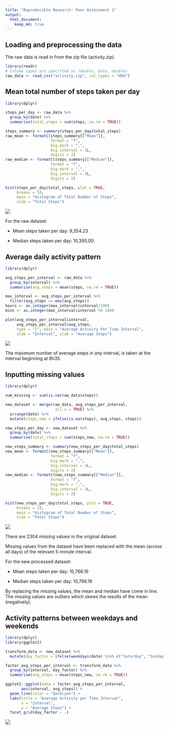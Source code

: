 ```yaml
---
title: "Reproducible Research: Peer Assessment 1"
output: 
  html_document:
    keep_md: true
---
```



## Loading and preprocessing the data

The raw data is read in from the zip file (activity.zip).


```r
library(readr)
# Column types are specified as (double, Date, double)
raw_data <- read_csv("activity.zip", col_types = "dDd")
```


## Mean total number of steps taken per day


```r
library(dplyr)

steps_per_day <- raw_data %>%
  group_by(date) %>%
  summarise(total_steps = sum(steps, na.rm = TRUE))

steps_summary <- summary(steps_per_day$total_steps)
raw_mean <- formatC(steps_summary[["Mean"]],
                    format = "f",
                    big.mark = ",",
                    big.interval = 3L,
                    digits = 2)
raw_median <- formatC(steps_summary[["Median"]],
                    format = "f",
                    big.mark = ",",
                    big.interval = 3L,
                    digits = 2)

hist(steps_per_day$total_steps, plot = TRUE,
     breaks = 10,
     main = "Histogram of Total Number of Steps",
     xlab = "Total Steps")
```

![](PA1_template_files/figure-html/steps_taken-1.png)<!-- -->

For the raw dataset:

* Mean steps taken per day: 9,354.23

* Median steps taken per day: 10,395.00

## Average daily activity pattern

```r
library(dplyr)

avg_steps_per_interval <- raw_data %>%
  group_by(interval) %>%
  summarise(avg_steps = mean(steps, na.rm = TRUE))

max_interval <- avg_steps_per_interval %>%
  filter(avg_steps == max(avg_steps))
hours <- as.integer(max_interval$interval/100)
mins <- as.integer(max_interval$interval %% 100)

plot(avg_steps_per_interval$interval,
     avg_steps_per_interval$avg_steps,
     type = "l", main = "Average Activity Per Time Interval",
     xlab = "Interval", ylab = "Average Steps")
```

![](PA1_template_files/figure-html/avg_activity-1.png)<!-- -->

The maximum number of average steps in any interval, is taken at the interval beginning at 8h35.

## Inputting missing values


```r
library(dplyr)

num_missing <- sum(is.na(raw_data$steps))

new_dataset <- merge(raw_data, avg_steps_per_interval,
                      all.x = TRUE) %>%
  arrange(date) %>%
  mutate(steps_new = ifelse(is.na(steps), avg_steps, steps))

new_steps_per_day <- new_dataset %>%
  group_by(date) %>%
  summarise(total_steps = sum(steps_new, na.rm = TRUE))

new_steps_summary <- summary(new_steps_per_day$total_steps)
new_mean <- formatC(new_steps_summary[["Mean"]],
                    format = "f",
                    big.mark = ",",
                    big.interval = 3L,
                    digits = 2)
new_median <- formatC(new_steps_summary[["Median"]],
                    format = "f",
                    big.mark = ",",
                    big.interval = 3L,
                    digits = 2)

hist(new_steps_per_day$total_steps, plot = TRUE,
     breaks = 10,
     main = "Histogram of Total Number of Steps",
     xlab = "Total Steps")
```

![](PA1_template_files/figure-html/missing_values-1.png)<!-- -->

There are 2304 missing values in the original dataset.

Missing values from the dataset have been replaced with the mean (across all days) of the relevant 5-minute interval.

For the new processed dataset:

* Mean steps taken per day: 10,766.19

* Median steps taken per day: 10,766.19

By replacing the missing values, the mean and median have come in line. The missing values are outliers which skews the results of the mean (negatively).

## Activity patterns between weekdays and weekends

```r
library(dplyr)
library(ggplot2)

transform_data <- new_dataset %>%
  mutate(day_factor = ifelse(weekdays(date) %in% c("Saturday", "Sunday"), "weekend", "weekday"))

factor_avg_steps_per_interval <- transform_data %>%
  group_by(interval, day_factor) %>%
  summarise(avg_steps = mean(steps_new, na.rm = TRUE))

ggplot2::ggplot(data = factor_avg_steps_per_interval,
       aes(interval, avg_steps)) +
  geom_line(color = "darkcyan") +
  labs(title = "Average Activity per Time Interval",
       x = "Interval",
       y = "Average Steps") +
  facet_grid(day_factor ~ .)
```

![](PA1_template_files/figure-html/weekday-1.png)<!-- -->

